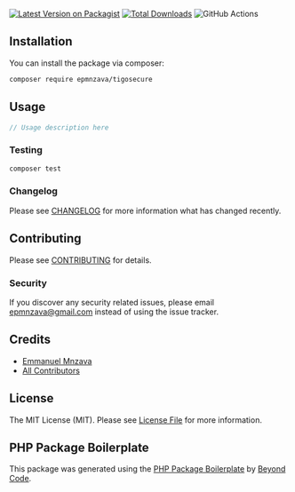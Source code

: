 [![Latest Version on Packagist](https://img.shields.io/packagist/v/epmnzava/tigosecure.svg?style=flat-square)](https://packagist.org/packages/epmnzava/tigosecure)
[![Total Downloads](https://img.shields.io/packagist/dt/epmnzava/tigosecure.svg?style=flat-square)](https://packagist.org/packages/epmnzava/tigosecure)
![GitHub Actions](https://github.com/epmnzava/tigosecure/actions/workflows/main.yml/badge.svg)

## Installation

You can install the package via composer:

```bash
composer require epmnzava/tigosecure
```

## Usage

```php
// Usage description here
```

### Testing

```bash
composer test
```

### Changelog

Please see [CHANGELOG](CHANGELOG.md) for more information what has changed recently.

## Contributing

Please see [CONTRIBUTING](CONTRIBUTING.md) for details.

### Security

If you discover any security related issues, please email epmnzava@gmail.com instead of using the issue tracker.

## Credits

- [Emmanuel Mnzava](https://github.com/epmnzava)
- [All Contributors](../../contributors)

## License

The MIT License (MIT). Please see [License File](LICENSE.md) for more information.

## PHP Package Boilerplate

This package was generated using the [PHP Package Boilerplate](https://laravelpackageboilerplate.com) by [Beyond Code](http://beyondco.de/).
